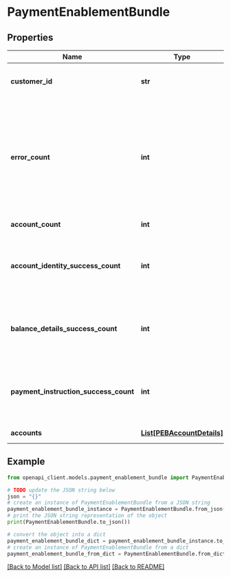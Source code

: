 # PaymentEnablementBundle


## Properties

Name | Type | Description | Notes
------------ | ------------- | ------------- | -------------
**customer_id** | **str** | A customer ID. See Add Customer API for how to create a customer ID. | 
**error_count** | **int** | The number of errors or failures that have occurred while processing the API request. If all the requested parameters are returned successfully then this value will be 0. Any value other than zero indicates failures. | 
**account_count** | **int** | Total number of accounts returned. | [optional] 
**account_identity_success_count** | **int** | Total number of successful sections returned when requesting accountIdentity. If not provided, value will be 0. | [optional] 
**balance_details_success_count** | **int** | Total number of successful sections returned when requesting balanceDetails. If not provided, value will be 0. | [optional] 
**payment_instruction_success_count** | **int** | Total number of successful sections returned when requesting paymentInstruction. If not provided, value will be 0. | [optional] 
**accounts** | [**List[PEBAccountDetails]**](PEBAccountDetails.md) | List of Account Details | 

## Example

```python
from openapi_client.models.payment_enablement_bundle import PaymentEnablementBundle

# TODO update the JSON string below
json = "{}"
# create an instance of PaymentEnablementBundle from a JSON string
payment_enablement_bundle_instance = PaymentEnablementBundle.from_json(json)
# print the JSON string representation of the object
print(PaymentEnablementBundle.to_json())

# convert the object into a dict
payment_enablement_bundle_dict = payment_enablement_bundle_instance.to_dict()
# create an instance of PaymentEnablementBundle from a dict
payment_enablement_bundle_from_dict = PaymentEnablementBundle.from_dict(payment_enablement_bundle_dict)
```
[[Back to Model list]](../README.md#documentation-for-models) [[Back to API list]](../README.md#documentation-for-api-endpoints) [[Back to README]](../README.md)


